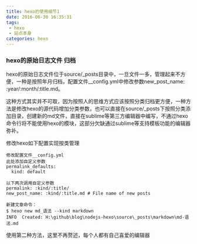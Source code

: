 ```yaml
---
title: hexo的使用细节1
date: 2016-06-30 16:35:31
tags:
 - hexo
 - 站点本身
categories: hexo
---
```


### hexo的原始日志文件 归档

hexo的原始日志文件位于source/_posts目录中，一旦文件一多，管理起来不方便，一种是按照年月归档，配置文件__config.yml中修改参数new_post_name: :year/:month/:title.md。

这种方式其实并不可取，因为按照人的思维方式应该按照分类归档更方便，一种方法是修改hexo的源代码增加分类参数，也可以直接在source/_posts下按照分类添加目录，创建新的md文件，直接在sublime等第三方编辑器中编写，不通过hexo命令行将不能使用hexo的模块，这部分欠缺通过sublime等支持模板功能的编辑器弥补。

修改hexo如下配置实现按类管理
```{bash}
修改配置文件__config.yml
此处添加自定义参数
permalink_defaults:
  kind: default

以下两次调用自定义参数
permalink: :kind/:title/
new_post_name: :kind/:title.md # File name of new posts

新建文章命令：
$ hexo new md_语法 --kind markdown
INFO  Created: H:\github\blog\nodejs-hexo\source\_posts\markdown\md-语法.md

```

使用第二种方法，这里不再赘述，每个人都有自己喜爱的编辑器